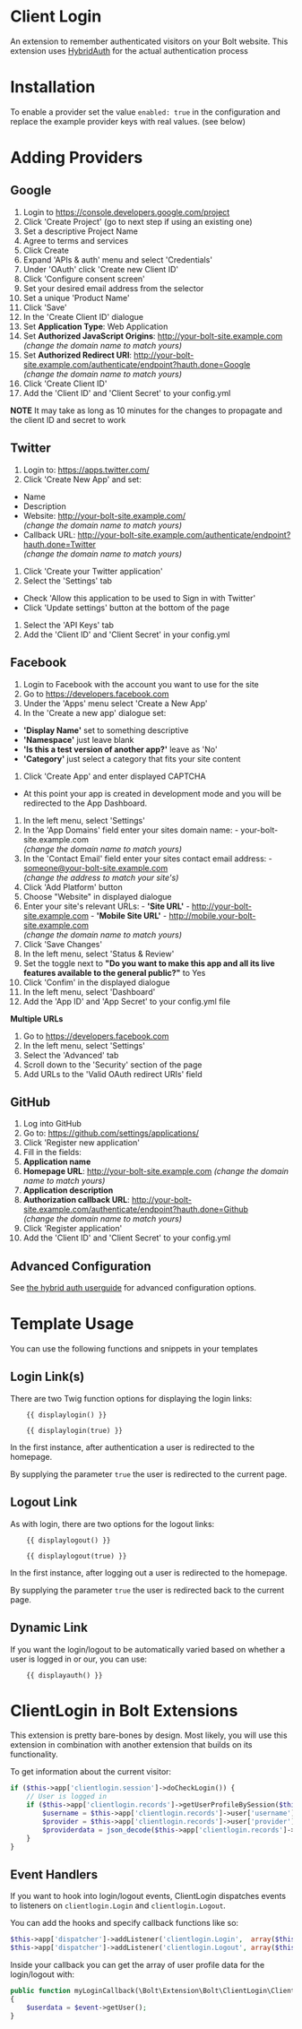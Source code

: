 Client Login
============

An extension to remember authenticated visitors on your Bolt website. This extension uses 
<a href="http://hybridauth.sourceforge.net" target="_blank">HybridAuth</a> for the actual authentication process

Installation
============

To enable a provider set the value `enabled: true` in the configuration and 
replace the example provider keys with real values. (see below)


Adding Providers
================

Google
------
1. Login to https://console.developers.google.com/project
1. Click 'Create Project' (go to next step if using an existing one)
  1. Set a descriptive Project Name
  1. Agree to terms and services
  1. Click Create
1. Expand 'APIs & auth' menu and select 'Credentials'
  1. Under 'OAuth' click 'Create new Client ID'
  1. Click 'Configure consent screen'
  1. Set your desired email address from the selector
  1. Set a unique 'Product Name'
  1. Click 'Save'
1. In the 'Create Client ID' dialogue
  1. Set **Application Type**: Web Application
  1. Set **Authorized JavaScript Origins**: http://your-bolt-site.example.com  
    *(change the domain name to match yours)*
  1. Set **Authorized Redirect URI**: http://your-bolt-site.example.com/authenticate/endpoint?hauth.done=Google  
    *(change the domain name to match yours)*
  1. Click 'Create Client ID'
1. Add the 'Client ID' and 'Client Secret' to your config.yml

**NOTE** It may take as long as 10 minutes for the changes to propagate and the client ID and secret to work

Twitter
-------
1. Login to: https://apps.twitter.com/
1. Click 'Create New App' and set:
  - Name
  - Description
  - Website: http://your-bolt-site.example.com/  
  *(change the domain name to match yours)*
  - Callback URL: http://your-bolt-site.example.com/authenticate/endpoint?hauth.done=Twitter  
  *(change the domain name to match yours)*
1. Click 'Create your Twitter application'
1. Select the 'Settings' tab
  - Check 'Allow this application to be used to Sign in with Twitter'
  - Click 'Update settings' button at the bottom of the page
1. Select the 'API Keys' tab
1. Add the 'Client ID' and 'Client Secret' in your config.yml

Facebook
--------
1. Login to Facebook with the account you want to use for the site
1. Go to https://developers.facebook.com
1. Under the 'Apps' menu select 'Create a New App'
1. In the 'Create a new app' dialogue set:
  - **'Display Name'** set to something descriptive
  - **'Namespace'** just leave blank
  - **'Is this a test version of another app?'** leave as 'No'
  - **'Category'** just select a category that fits your site content
1. Click 'Create App' and enter displayed CAPTCHA
  - At this point your app is created in development mode and you will be redirected to the App Dashboard.
1. In the left menu, select 'Settings'
  1. In the 'App Domains' field enter your sites domain name:
    - your-bolt-site.example.com  
    *(change the domain name to match yours)*
  1. In the 'Contact Email' field enter your sites contact email address:
    - someone@your-bolt-site.example.com  
    *(change the address to match your site's)*
  1. Click 'Add Platform' button
  1. Choose "Website" in displayed dialogue
  1. Enter your site's relevant URLs:
    - **'Site URL'** - http://your-bolt-site.example.com
    - **'Mobile Site URL'** - http://mobile.your-bolt-site.example.com  
    *(change the domain name to match yours)*
  1. Click 'Save Changes'
1. In the left menu, select 'Status & Review'
  1. Set the toggle next to **"Do you want to make this app and all its live features available to the general public?"** to Yes
  1. Click 'Confim' in the displayed dialogue
1. In the left menu, select 'Dashboard'
1. Add the 'App ID' and 'App Secret' to your config.yml file


**Multiple URLs**
1. Go to https://developers.facebook.com
1. In the left menu, select 'Settings'
1. Select the 'Advanced' tab
1. Scroll down to the 'Security' section of the page
1. Add URLs to the 'Valid OAuth redirect URIs' field

GitHub
------
1. Log into GitHub
1. Go to: https://github.com/settings/applications/
1. Click 'Register new application'
1. Fill in the fields:
  1. **Application name**
  1. **Homepage URL**: http://your-bolt-site.example.com
  *(change the domain name to match yours)*
  1. **Application description**
  1. **Authorization callback URL**: http://your-bolt-site.example.com/authenticate/endpoint?hauth.done=Github  
  *(change the domain name to match yours)*
1. Click 'Register application'
1. Add the 'Client ID' and 'Client Secret' to your config.yml

Advanced Configuration
----------------------

See <a href="http://hybridauth.sourceforge.net/userguide.html" target="_blank">
the hybrid auth userguide</a> for advanced configuration options.

Template Usage
==============

You can use the following functions and snippets in your templates


Login Link(s)
-------------

There are two Twig function options for displaying the login links:

```
    {{ displaylogin() }}
```

``` 
    {{ displaylogin(true) }}
```
    
In the first instance, after authentication a user is redirected to the homepage.

By supplying the parameter `true` the user is redirected to the current page.

Logout Link
-----------

As with login, there are two options for the logout links:

```
    {{ displaylogout() }}
```

```
    {{ displaylogout(true) }}
```

In the first instance, after logging out a user is redirected to the homepage.

By supplying the parameter `true` the user is redirected back to the current page.

Dynamic Link
------------

If you want the login/logout to be automatically varied based on whether a user
is logged in or our, you can use:

```
    {{ displayauth() }}
```

ClientLogin in Bolt Extensions
==============================

This extension is pretty bare-bones by design. Most likely, you will use this 
extension in combination with another extension that builds on its functionality. 

To get information about the current visitor:

```php
if ($this->app['clientlogin.session']->doCheckLogin()) {
    // User is logged in
    if ($this->app['clientlogin.records']->getUserProfileBySession($this->app['clientlogin.session']->token)) {
        $username = $this->app['clientlogin.records']->user['username'];
        $provider = $this->app['clientlogin.records']->user['provider'];
        $providerdata = json_decode($this->app['clientlogin.records']->user['providerdata']);
    }
}
```

Event Handlers
--------------

If you want to hook into login/logout events, ClientLogin dispatches events to 
listeners on `clientlogin.Login` and `clientlogin.Logout`.

You can add the hooks and specify callback functions like so: 

```php
$this->app['dispatcher']->addListener('clientlogin.Login',  array($this, 'myLoginCallback'));
$this->app['dispatcher']->addListener('clientlogin.Logout', array($this, 'myLogoutCallback'));
```

Inside your callback you can get the array of user profile data for the login/logout
with:

```php
public function myLoginCallback(\Bolt\Extension\Bolt\ClientLogin\ClientLoginEvent $event)
{ 
    $userdata = $event->getUser();
}
```
